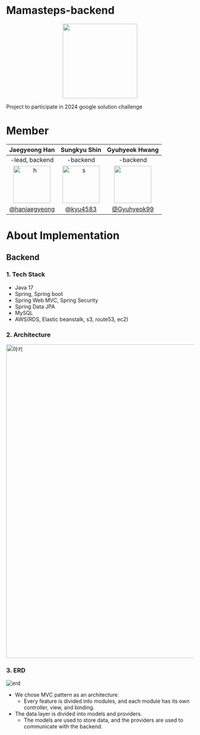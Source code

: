 # Mamasteps-backend

<p align="center"><img src="https://res.cloudinary.com/startup-grind/image/upload/c_fill,dpr_2,f_auto,g_center,q_auto:good/v1/gcs/platform-data-dsc/contentbuilder/GDG-Bevy-ChapterThumbnail.png" height="200px" width="200px"></p>

Project to participate in 2024 google solution challenge

# Member
|Jaegyeong Han|Sungkyu Shin|Gyuhyeok Hwang|
|:-:|:-:|:-:|
|-lead, backend|-backend|-backend|
|<img alt="h" src="https://github.com/INHAGDSC-stack-overflow/.github/assets/126947828/9ad665a6-dc05-481f-9f70-04d8a6d8b33c" width="100px">|<img width="100" alt="s" src="https://github.com/INHAGDSC-stack-overflow/.github/assets/126947828/8b886570-a9df-4323-a203-b29bdd55673f">|<img src="https://github.com/umc-hackathon-Y/Y-Server/assets/113760409/22148297-a7db-4abd-86cf-952e35e1be61" width="100px" />|
|[@hanjaegyeong](https://github.com/hanjaegyeong)|[@kyu4583](https://github.com/kyu4583)|[@Gyuhyeok99](https://github.com/Gyuhyeok99)|

# About Implementation
## Backend
### 1. Tech Stack
- Java 17
- Spring, Spring boot
- Spring Web MVC, Spring Security
- Spring Data JPA
- MySQL
- AWS(RDS, Elastic beanstalk, s3, route53, ec2)

### 2. Architecture
<img width="841" alt="아키" src="https://github.com/INHAGDSC-stack-overflow/.github/assets/126947828/04685343-84c4-4391-aa56-51799d46ba69">

### 3. ERD

![erd](https://github.com/INHAGDSC-stack-overflow/.github/assets/126947828/79029d03-d54d-42c2-a016-e31ea44006b7)

- We chose MVC pattern as an architecture.
  - Every feature is divided into modules, and each module has its own controller, view, and binding.
- The data layer is divided into models and providers. 
  - The models are used to store data, and the providers are used to communicate with the backend.
